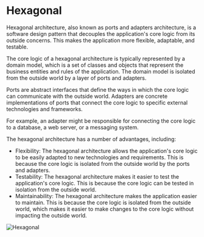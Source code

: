 # Hexagonal

Hexagonal architecture, also known as ports and adapters architecture, is a software design pattern that decouples the application's core logic from its outside concerns. This makes the application more flexible, adaptable, and testable.

The core logic of a hexagonal architecture is typically represented by a domain model, which is a set of classes and objects that represent the business entities and rules of the application. The domain model is isolated from the outside world by a layer of ports and adapters.

Ports are abstract interfaces that define the ways in which the core logic can communicate with the outside world. Adapters are concrete implementations of ports that connect the core logic to specific external technologies and frameworks.

For example, an adapter might be responsible for connecting the core logic to a database, a web server, or a messaging system.

The hexagonal architecture has a number of advantages, including:

- Flexibility: The hexagonal architecture allows the application's core logic to be easily adapted to new technologies and requirements. This is because the core logic is isolated from the outside world by the ports and adapters.
- Testability: The hexagonal architecture makes it easier to test the application's core logic. This is because the core logic can be tested in isolation from the outside world.
- Maintainability: The hexagonal architecture makes the application easier to maintain. This is because the core logic is isolated from the outside world, which makes it easier to make changes to the core logic without impacting the outside world.

![Hexagonal](../images/hexagonal.png)
